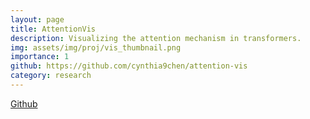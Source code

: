 ```yaml
---
layout: page
title: AttentionVis
description: Visualizing the attention mechanism in transformers.
img: assets/img/proj/vis_thumbnail.png
importance: 1
github: https://github.com/cynthia9chen/attention-vis
category: research
---
```


<a href="https://github.com/cynthia9chen/attention-vis"><i class="fab fa-github gh-icon"></i> Github</a>


